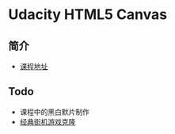 # Udacity HTML5 Canvas

## 简介

- [课程地址](https://cn.udacity.com/course/html5-canvas--ud292)

## Todo
- 课程中的黑白默片制作
- [经典街机游戏克隆](https://github.com/udacity/frontend-nanodegree-arcade-game)